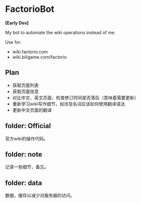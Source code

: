 # FactorioBot

**[Early Dev]**

My bot to automate the wiki operations instead of me.

Use for:

- wiki.factorio.com
- wiki.biligame.com/factorio

## Plan

- 获取页面列表
- 获取页面信息
- 对比中文、英文页面，检查修订时间是否落后（意味着需要更新）
- 重新学习wiki写作细节，如涉及名词应该如何使用翻译语法
- 更新中文页面的翻译


## folder: Official

官方wiki的操作代码。

## folder: note

记录一些细节，备忘。

## folder: data

数据，缓存以减少对服务器的访问。
